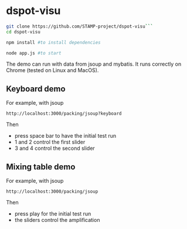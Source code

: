 # dspot-visu

```sh
git clone https://github.com/STAMP-project/dspot-visu```
cd dspot-visu
```


```sh
npm install #to install dependencies
```

```sh
node app.js #to start
```
The demo can run with data from jsoup and mybatis. It runs correctly on Chrome (tested on Linux and MacOS).

## Keyboard demo
For example, with jsoup

```
http://localhost:3000/packing/jsoup?keyboard
```
Then
- press space bar to have the initial test run
- 1 and 2 control the first slider
- 3 and 4 control the second slider

## Mixing table demo
For example, with jsoup

```
http://localhost:3000/packing/jsoup
```
Then
- press play for the initial test run
- the sliders control the amplification
